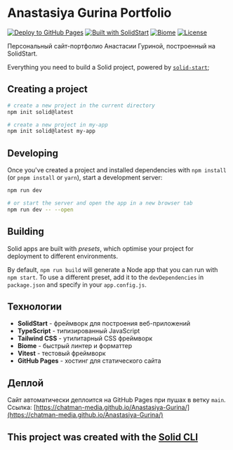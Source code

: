 # Anastasiya Gurina Portfolio

[![Deploy to GitHub Pages](https://github.com/chatman-media/Anastasiya-Gurina/actions/workflows/deploy.yml/badge.svg)](https://github.com/chatman-media/Anastasiya-Gurina/actions/workflows/deploy.yml)
[![Built with SolidStart](https://img.shields.io/badge/Built%20with-SolidStart-2c4f7c)](https://start.solidjs.com)
[![Biome](https://img.shields.io/badge/Code%20Style-Biome-60a5fa)](https://biomejs.dev)
[![License](https://img.shields.io/badge/License-MIT-green)](LICENSE)

Персональный сайт-портфолио Анастасии Гуриной, построенный на SolidStart.

Everything you need to build a Solid project, powered by [`solid-start`](https://start.solidjs.com);

## Creating a project

```bash
# create a new project in the current directory
npm init solid@latest

# create a new project in my-app
npm init solid@latest my-app
```

## Developing

Once you've created a project and installed dependencies with `npm install` (or `pnpm install` or `yarn`), start a development server:

```bash
npm run dev

# or start the server and open the app in a new browser tab
npm run dev -- --open
```

## Building

Solid apps are built with _presets_, which optimise your project for deployment to different environments.

By default, `npm run build` will generate a Node app that you can run with `npm start`. To use a different preset, add it to the `devDependencies` in `package.json` and specify in your `app.config.js`.

## Технологии

- **SolidStart** - фреймворк для построения веб-приложений
- **TypeScript** - типизированный JavaScript
- **Tailwind CSS** - утилитарный CSS фреймворк
- **Biome** - быстрый линтер и форматтер
- **Vitest** - тестовый фреймворк
- **GitHub Pages** - хостинг для статического сайта

## Деплой

Сайт автоматически деплоится на GitHub Pages при пушах в ветку `main`. Ссылка: [https://chatman-media.github.io/Anastasiya-Gurina/](https://chatman-media.github.io/Anastasiya-Gurina/)

## This project was created with the [Solid CLI](https://github.com/solidjs-community/solid-cli)
